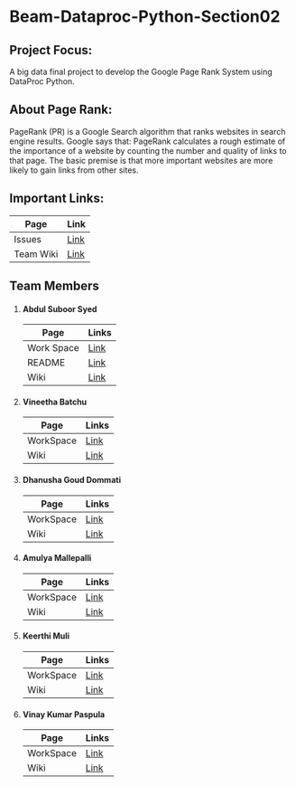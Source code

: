 # Beam-Dataproc-Python-Section02
## Project Focus:
 A big data final project to develop the Google Page Rank System using DataProc Python.
## About Page Rank:
PageRank (PR) is a Google Search algorithm that ranks websites in search engine results. Google says that: PageRank calculates a rough estimate of the importance of a website by counting the number and quality of links to that page. The basic premise is that more important websites are more likely to gain links from other sites.


## Important Links:

|Page|Link|
|--|--|
|Issues|[Link](https://github.com/AbdulSuboor-Syed/Beam-Python-Section02/issues)|
|Team Wiki|[Link](https://github.com/AbdulSuboor-Syed/Beam-Python-Section02/wiki)|

## Team Members
1. #### Abdul Suboor Syed
   |Page|Links|
   |--|--|
   |Work Space|[Link](https://github.com/AbdulSuboor-Syed/Beam-Python-Section02/tree/main/Abdul-Suboor-Syed-WorkSpace)|
   |README|[Link](https://github.com/AbdulSuboor-Syed/Beam-Python-Section02/blob/main/Abdul-Suboor-Syed-WorkSpace/README.md)|
   |Wiki|[Link](https://github.com/AbdulSuboor-Syed/Beam-Python-Section02/wiki)|

3. #### Vineetha Batchu

   |Page|Links|
   |---|---|
   |WorkSpace|[Link](https://github.com/AbdulSuboor-Syed/Beam-Python-Section02/tree/main/Vineetha-Batchu-WorkSpace)|
   |Wiki|[Link](https://github.com/AbdulSuboor-Syed/Beam-Python-Section02/wiki/Vineetha-Batchu)|

   

4. #### Dhanusha Goud Dommati

      |Page|Links|
      |---|---|
      |WorkSpace|[Link](https://github.com/AbdulSuboor-Syed/Beam-Python-Section02/tree/main/Dhanusha-Dommati-WorkSpace)|
      |Wiki|[Link](https://github.com/AbdulSuboor-Syed/Beam-Python-Section02/wiki/Dhanusha-Dommati)|
      

      
      
6. #### Amulya Mallepalli

     |Page|Links|
     |---|---|
     |WorkSpace|[Link](https://github.com/AbdulSuboor-Syed/Beam-Python-Section02/tree/main/Amulya-Mallepalli-WorkSpace)|
     |Wiki|[Link](https://github.com/AbdulSuboor-Syed/Beam-Python-Section02/wiki/Amulya-Mallepalli)|
      
      
      
      
      
8. #### Keerthi Muli

     |Page|Links|
     |---|---|
     |WorkSpace|[Link](https://github.com/AbdulSuboor-Syed/Beam-Python-Section02/tree/main/Keerthi-Muli-WorkSpace)|
     |Wiki|[Link](https://github.com/AbdulSuboor-Syed/Beam-Python-Section02/wiki/Keerthi-Muli)| 
      
      
  
7. #### Vinay Kumar Paspula

      |Page|Links|
      |---|---|
      |WorkSpace|[Link](https://github.com/AbdulSuboor-Syed/Beam-Python-Section02/tree/main/Vinay-Paspula-WorkSpace)|
      |Wiki|[Link](https://github.com/AbdulSuboor-Syed/Beam-Python-Section02/wiki/Vinay-Kumar-Paspula)|
      
      
